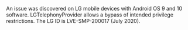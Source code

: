 An issue was discovered on LG mobile devices with Android OS 9 and 10 software. LGTelephonyProvider allows a bypass of intended privilege restrictions. The LG ID is LVE-SMP-200017 (July 2020).